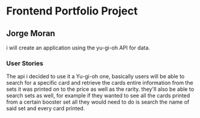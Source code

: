 # Frontend Portfolio Project

## Jorge Moran

i will create an application using the yu-gi-oh API for data.

### User Stories

The api i decided to use it a Yu-gi-oh one, basically users will be able to search for a specific card and retrieve the cards entire information from the sets it was printed on to the price as well as the rarity. they'll also be able to search sets as well, for example if they wanted to see all the cards printed from a certain booster set all they would need to do is search the name of said set and every card printed.
